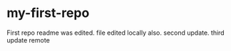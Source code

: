 # my-first-repo

First repo readme was edited. file edited locally also.
second update.
third update remote
